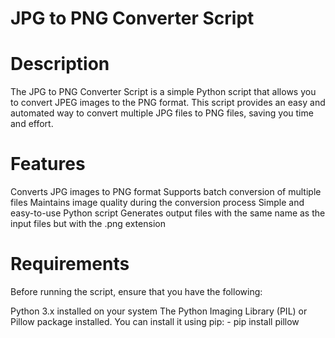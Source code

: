 # JPG to PNG Converter Script
# Description
The JPG to PNG Converter Script is a simple Python script that allows you to convert JPEG images to the PNG format. This script provides an easy and automated way to convert multiple JPG files to PNG files, saving you time and effort.

# Features
Converts JPG images to PNG format
Supports batch conversion of multiple files
Maintains image quality during the conversion process
Simple and easy-to-use Python script
Generates output files with the same name as the input files but with the .png extension

# Requirements
Before running the script, ensure that you have the following:

Python 3.x installed on your system
The Python Imaging Library (PIL) or Pillow package installed. You can install it using pip:
    - pip install pillow